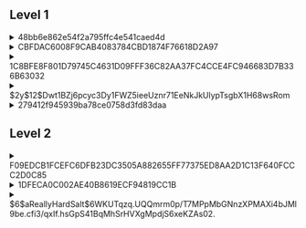 ## Level 1 

<details>
<summary> 48bb6e862e54f2a795ffc4e541caed4d </summary>
  <p></p>
  
  Using hashes.com, we can identify this hash as an MD5 hash.
  
  ![image](https://user-images.githubusercontent.com/66912443/186166155-2bf7be2f-0ace-46a8-a94a-6425344bbe84.png)

  Now we know the type of hash, we can put it in hashcat using rockyou.txt as the dictionary to crack the hash.
  
  ``` hashcat -m 0 -a 0 48bb6e862e54f2a795ffc4e541caed4d /usr/share/wordlists/rockyou.txt ```
  
  ![image](https://user-images.githubusercontent.com/66912443/186166005-5c9ad0a4-d8ae-4c0e-af74-2185102948a7.png)

  
  <p></p>
  Alternatively, https://crackstation.net/ immediately cracks this hash
  
  ____________________________________________________________________________________________________________________
</details>

<details>
<summary> CBFDAC6008F9CAB4083784CBD1874F76618D2A97 </summary>
  <p></p>
  
  Using hash-identifier, we can ascertain that the hash is "SHA1" which, when using the hashcat hash types table we can see that this requires "-m 100" instead of "-m 0" like above.
  
  ![image](https://user-images.githubusercontent.com/66912443/186172578-a7a8f548-1587-41fe-854e-3567e1db0862.png)

  Now we know the type of hash, we can put it in hashcat using rockyou.txt as the dictionary to crack the hash.
  
  ``` hashcat -m 100 -a 0 CBFDAC6008F9CAB4083784CBD1874F76618D2A97 /usr/share/wordlists/rockyou.txt ```
  
  ![image](https://user-images.githubusercontent.com/66912443/186172982-a38b23bd-5e39-4893-b29c-a6c28f6f6fb7.png)

  
  Alternatively, using hashes.com immediately identifies and tells us the hash.
  
  ![image](https://user-images.githubusercontent.com/66912443/186169319-cece8fbc-4700-4c9c-af7b-07369a362e20.png)
  
  ____________________________________________________________________________________________________________________
</details>

<details>
<summary> 1C8BFE8F801D79745C4631D09FFF36C82AA37FC4CCE4FC946683D7B336B63032 </summary>
  <p></p>
  
  Using hash-id we can work out that this hash is encrypted using SHA-256
  
  ![image](https://user-images.githubusercontent.com/66912443/186173198-7973eeaa-0703-4a32-8cb6-687ea1d07350.png)
  
  Using the hashcat table again we can see that the code for SHA-256 is 1400
  
  ![image](https://user-images.githubusercontent.com/66912443/186174013-bf91bf8e-2b34-402b-ae98-89135b748d48.png)

  Now we know the type of hash and the code, we can put it in hashcat using rockyou.txt as the dictionary to crack the hash.
  
  ``` hashcat -m 1400 -a 0 1C8BFE8F801D79745C4631D09FFF36C82AA37FC4CCE4FC946683D7B336B63032 /usr/share/wordlists/rockyou.txt ```
  
![image](https://user-images.githubusercontent.com/66912443/186173873-aabcb898-738d-461d-9d3c-57cabde353d2.png)

  ____________________________________________________________________________________________________________________
  
</details>

<details>
<summary> $2y$12$Dwt1BZj6pcyc3Dy1FWZ5ieeUznr71EeNkJkUlypTsgbX1H68wsRom </summary>
  <p></p>
  Using hash-id, we can see that this hash is encrypted using 'Blowfish':
  <p></p>
  
  ![image](https://user-images.githubusercontent.com/66912443/186167016-037ff407-050d-47e9-8bfa-30723d8b745d.png)
  
  Now we know this, we can use hashcat's hash type table to workout the flag code:
  
  ![image](https://user-images.githubusercontent.com/66912443/186172325-5d3ea250-1455-47d0-99da-c9c1cccea863.png)
  
  Using the command below the hash will start and eventually be cracked, this is completely dependent on the speed of your machine: (this one may take forever)
  
 ``` hashcat -m 3200 -a 0 $2y$12$Dwt1BZj6pcyc3Dy1FWZ5ieeUznr71EeNkJkUlypTsgbX1H68wsRom /usr/share/wordlists/rockyou.txt ```
  
  Answer = bleh
  
 ____________________________________________________________________________________________________________________ 
 
</details>

<details>
<summary> 279412f945939ba78ce0758d3fd83daa </summary>
  <p></p>
 
Using hash-identifier we can work out this hash is MD4, referencing the hashcat table once again we know to use "-m 900" for use in hashcat.
  
![image](https://user-images.githubusercontent.com/66912443/186174489-291599a1-7dc3-4073-973a-bbd9b0e818bb.png)

``` hashcat -m 900 -a 0 279412f945939ba78ce0758d3fd83daa /usr/share/wordlists/rockyou.txt ```
  
Just like all times before, we know the type of hash and the code so we can put it in hashcat using rockyou.txt as the dictionary to crack the hash.
  

  
Alternitively, Hashes.com immediately tells us this again.

![image](https://user-images.githubusercontent.com/66912443/186169603-5361aec2-9321-4e7b-bf11-f00ff90699c7.png)

  ____________________________________________________________________________________________________________________
  
  </details>

## Level 2

<details>
<summary> F09EDCB1FCEFC6DFB23DC3505A882655FF77375ED8AA2D1C13F640FCCC2D0C85 </summary>
  <p></p>
  Using Hashes.com we can work out the algorithm used is SHA256
  <p></p>
  
  ![image](https://user-images.githubusercontent.com/66912443/186175646-c3f54f75-ea8d-4ca7-b4ba-abd234a4bd42.png)

  From the previous examples we know the SHA256 flag code is "1400". Therefore the command for hashcat is as follows:
  
  ``` hashcat -m 1400 -a 0 F09EDCB1FCEFC6DFB23DC3505A882655FF77375ED8AA2D1C13F640FCCC2D0C85 /usr/share/wordlists/rockyou.txt ```
  
![image](https://user-images.githubusercontent.com/66912443/186176107-0ec6c284-f6d1-481c-8cbc-1641fe889c5e.png)

____________________________________________________________________________________________________________________
  
</details>

<details>
  <summary> 1DFECA0C002AE40B8619ECF94819CC1B </summary>
  <p></p>
Hashes.com identifies this algorithm as "NTLM"
  <p></p>
  
![image](https://user-images.githubusercontent.com/66912443/186176288-fa2f2fe1-728a-43e3-8b6e-0800a08b8e5c.png)

In the hashcat hash type table, the code is revealed as "1000"
  
![image](https://user-images.githubusercontent.com/66912443/186176560-6876326f-e40c-487d-a67e-693876939bc7.png)
  
With all this knowledge we can put the command together as follows:
  
``` hashcat -m 1000 -a 0 1DFECA0C002AE40B8619ECF94819CC1B /usr/share/wordlists/rockyou.txt ```
  
![image](https://user-images.githubusercontent.com/66912443/186176905-c4b21681-cd55-4e9d-86ee-f882e2b74fe6.png)

____________________________________________________________________________________________________________________ 

</details>

<details>
<summary> $6$aReallyHardSalt$6WKUTqzq.UQQmrm0p/T7MPpMbGNnzXPMAXi4bJMl9be.cfi3/qxIf.hsGpS41BqMhSrHVXgMpdjS6xeKZAs02.</summary>
  <p></p>
By looking at the first 3 characters "$6$" and searching this up in the hash types table we can see this is a salted hash of type SHA-512. This allows us to get the flag code of 1800.
  <p></p>

![image](https://user-images.githubusercontent.com/66912443/186177634-1510ac78-3258-4535-b4ca-d178bf08f28d.png)

Below is the command you may use, personally I created a "hash.txt" file and put the hash within there as it was far too long for command line but worked fine once in that file. As this is a SHA-512 hash this will take some time to complete.  

``` hashcat -m 1800 -a 0 hash.txt /usr/share/wordlists/rockyou.txt ```
  
____________________________________________________________________________________________________________________

